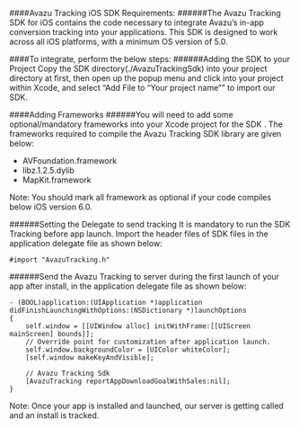 ####Avazu Tracking iOS SDK Requirements:
######The Avazu Tracking SDK for iOS contains the code necessary to integrate Avazu’s in-app conversion tracking into your applications. This SDK is designed to work across all iOS platforms, with a minimum OS version of 5.0.

####To integrate, perform the below steps:
######Adding the SDK to your Project
Copy the SDK directory(./AvazuTrackingSdk) into your project directory at first, then open up the popup menu and click into your project within Xcode, and select “Add File to “Your project name”” to import our SDK.
 

####Adding Frameworks
######You will need to add some optional/mandatory frameworks into your Xcode project for the SDK . The frameworks required to compile the Avazu Tracking SDK library are given below:
- AVFoundation.framework
- libz.1.2.5.dylib
- MapKit.framework
 
Note: You should mark all framework as optional if your code compiles below iOS version 6.0.
 
######Setting the Delegate to send tracking
It is mandatory to run the SDK Tracking before app launch.
Import the header files of SDK files in the application delegate file as shown below:
```objectc
#import "AvazuTracking.h"
```
######Send the Avazu Tracking to server during the first launch of your app after install, in the application delegate file as shown below:
```objectc
- (BOOL)application:(UIApplication *)application didFinishLaunchingWithOptions:(NSDictionary *)launchOptions{    self.window = [[UIWindow alloc] initWithFrame:[[UIScreen mainScreen] bounds]];    // Override point for customization after application launch.    self.window.backgroundColor = [UIColor whiteColor];    [self.window makeKeyAndVisible];        // Avazu Tracking Sdk    [AvazuTracking reportAppDownloadGoalWithSales:nil];}
```
Note: Once your app is installed and launched, our server is getting called and an install is tracked.
